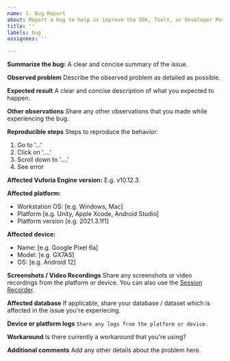 ```yaml
---
name: 1. Bug Report
about: Report a bug to help us improve the SDK, Tools, or Developer Portal.
title: ''
labels: bug
assignees: ''

---
```


**Summarize the bug:**
A clear and concise summary of the issue.

**Observed problem**
Describe the observed problem as detailed as possible.

**Expected result**
A clear and concise description of what you expected to happen.

**Other observations**
Share any other observations that you made while experiencing the bug.

**Reproducible steps**
Steps to reproduce the behavior:
1. Go to '...'
2. Click on '....'
3. Scroll down to '....'
4. See error

**Affected Vuforia Engine version:**
E.g. v10.12.3.

**Affected platform:**
 - Workstation OS: [e.g. Windows, Mac]
 - Platform [e.g. Unity, Apple Xcode, Android Studio]
 - Platform version [e.g. 2021.3.1f1]

**Affected device:**
 - Name: [e.g. Google Pixel 6a]
 - Model: [e.g. GX7AS]
 - OS: [e.g. Android 12]

**Screenshots / Video Recordings**
Share any screenshots or video recordings from the platform or device. You can also use the [Session Recorder](https://library.vuforia.com/platform-support/recording-and-playback).

**Affected database**
If applicable, share your database / dataset which is affected in the issue you're experiecing.

**Device or platform logs**
```Share any logs from the platform or device.```

**Workaround**
Is there currently a workaround that you're using?

**Additional comments**
Add any other details about the problem here.
